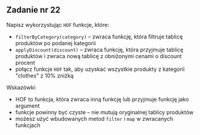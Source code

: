 <!-- _class: time15 -->

## Zadanie nr 22

Napisz wykorzystując `HOF` funkcje, które:

- `filterByCategory(category)` – zwraca funkcję, która filtruje tablicę produktów po podanej kategorii
- `applyDiscount(discount)` – zwraca funkcję, która przyjmuje tablicę produktów i zwraca nową tablicę z obniżonymi cenami o discount procent
- połącz funkcje `HOF` tak, aby uzyskać wszystkie produkty z kategorii "clothes" z 10% zniżką

Wskazówki:
- HOF to funkcja, która zwraca inną funkcję lub przyjmuje funkcję jako argument
- funkcje powinny być czyste – nie mutują oryginalnej tablicy produktów
- możesz użyć wbudowanych metod `filter` i `map` w zwracanych funkcjach